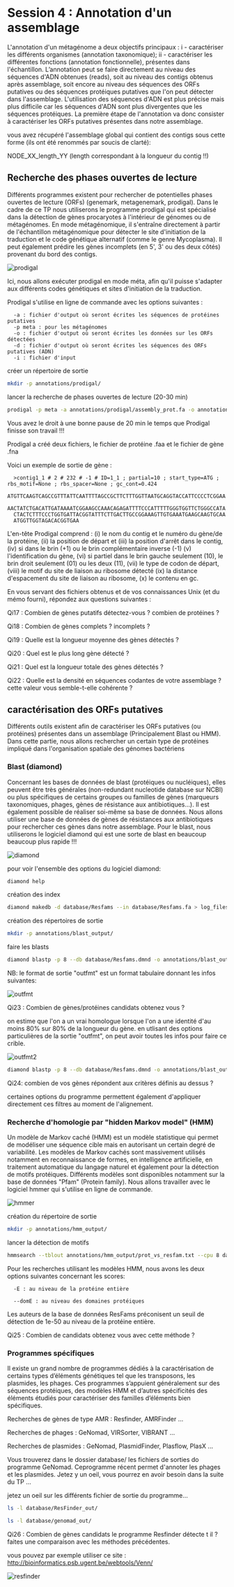 # Session 4 : Annotation d'un assemblage

L'annotation d'un métagénome a deux objectifs principaux : i - caractériser les différents organismes (annotation taxonomique); ii - caractériser les différentes fonctions (annotation fonctionnelle), présentes dans l'échantillon. L’annotation peut se faire directement au niveau des séquences d'ADN obtenues (reads), soit au niveau des contigs obtenus après assemblage, soit encore au niveau des séquences des ORFs putatives ou des séquences protéiques putatives que l'on peut détecter dans l'assemblage. L'utilisation des séquences d'ADN est plus précise mais plus difficile car les séquences d'ADN sont plus divergentes que les séquences protéiques. La première étape de l'annotation va donc consister à caractériser les ORFs putatives présentes dans notre assemblage.

vous avez récupéré l'assemblage global qui contient des contigs sous cette forme (ils ont été renommés par soucis de clarté):

NODE_XX_length_YY (length correspondant à la longueur du contig !!)

##	Recherche des phases ouvertes de lecture

Différents programmes existent pour rechercher de potentielles phases ouvertes de lecture (ORFs) (genemark, metagenemark, prodigal). Dans le cadre de ce TP nous utiliserons le programme prodigal qui est spécialisé dans la détection de gènes procaryotes à l'intérieur de génomes ou de métagénomes. En mode métagénomique, il s'entraîne directement à partir de l'échantillon métagénomique pour détecter le site d'initiation de la traduction et le code génétique alternatif (comme le genre Mycoplasma). Il peut également prédire les gènes incomplets (en 5', 3' ou des deux côtés) provenant du bord des contigs.

![prodigal](docs/images/prodigal.png)

Ici, nous allons exécuter prodigal en mode méta, afin qu'il puisse s'adapter aux différents codes génétiques et sites d'initiation de la traduction.

Prodigal s'utilise en ligne de commande avec les options suivantes :

      -a : fichier d'output où seront écrites les séquences de protéines putatives
      -p meta : pour les métagénomes
      -o : fichier d'output où seront écrites les données sur les ORFs détectées
      -d : fichier d'output où seront écrites les séquences des ORFs putatives (ADN)
      -i : fichier d'input

créer un répertoire de sortie

```sh
mkdir -p annotations/prodigal/
```

lancer la recherche de phases ouvertes de lecture (20-30 min)

```sh
prodigal -p meta -a annotations/prodigal/assembly_prot.fa -o annotations/prodigal/assembly.gene -d annotations/prodigal/assembly_gene.fa -i  assemblage/assembly_all.fa > log_files/prodigal.log  2>&1
```

Vous avez le droit à une bonne pause de 20 min le temps que Prodigal finisse son travail !!!


Prodigal a créé deux fichiers, le fichier de protéine .faa et le fichier de gène .fna

Voici un exemple de sortie de gène :

      >contig1_1 # 2 # 232 # -1 # ID=1_1 ; partial=10 ; start_type=ATG ; rbs_motif=None ; rbs_spacer=None ; gc_cont=0.424
      ATGTTCAAGTCAGCCGTTTATTCAATTTTAGCCGCTTCTTTGGTTAATGCAGGTACCATTCCCCTCGGAA
      AACTATCTGACATTGATAAAATCGGAAGCCAAACAGAGATTTTCCCATTTTTGGGTGGTTCTGGGCCATA
      CTACTCTTTCCCTGGTGATTACGGTATTTCTTGACTTGCCGGAAAGTTGTGAAATGAAGCAAGTGCAA
      ATGGTTGGTAGACACGGTGAA

L'en-tête Prodigal comprend : (i) le nom du contig et le numéro du gène/de la protéine, (ii) la position de départ et (iii) la position d'arrêt dans le contig, (iv) si dans le brin (+1) ou le brin complémentaire inverse (-1) (v) l'identification du gène, (vi) si partiel dans le brin gauche seulement (10), le brin droit seulement (01) ou les deux (11), (vii) le type de codon de départ, (viii) le motif du site de liaison au ribosome détecté (ix) la distance d'espacement du site de liaison au ribosome, (x) le contenu en gc.


En vous servant des fichiers obtenus et de vos connaissances Unix (et du mémo fourni), répondez aux questions suivantes :

Qi17 : Combien de gènes putatifs détectez-vous ? combien de protéines ?

Qi18 : Combien de gènes complets ? incomplets ?

Qi19 : Quelle est la longueur moyenne des gènes détectés ?

Qi20 : Quel est le plus long gène détecté ?

Qi21 : Quel est la longueur totale des gènes détectés ?

Qi22 : Quelle est la densité en séquences codantes de votre assemblage ? cette valeur vous semble-t-elle cohérente ?


## caractérisation des ORFs putatives

Différents outils existent afin de caractériser les ORFs putatives (ou protéines) présentes dans un assemblage (Principalement Blast ou HMM). Dans cette partie, nous allons rechercher un certain type de protéines impliqué dans l'organisation spatiale des génomes bactériens

### Blast (diamond)

Concernant les bases de données de blast (protéiques ou nucléiques), elles peuvent être très générales (non-redundant nucleotide database sur NCBI) ou plus spécifiques de certains groupes ou familles de gènes (marqueurs taxonomiques, phages, gènes de résistance aux antibiotiques...). Il est également possible de réaliser soi-même sa base de données. Nous allons utiliser une base de données de gènes de résistances aux antibiotiques pour rechercher ces gènes dans notre assemblage.
Pour le blast, nous utiliserons le logiciel diamond qui est une sorte de blast en beaucoup beaucoup plus rapide !!!

![diamond](docs/images/diamond.png)

pour voir l'ensemble des options du logiciel diamond:

```sh
diamond help
```

création des index

```sh
diamond makedb -d database/Resfams --in database/Resfams.fa > log_files/blastdb_diamond.log 2>&1
```

création des répertoires de sortie

```sh
mkdir -p annotations/blast_output/
```

faire les blasts 
```sh
diamond blastp -p 8 --db database/Resfams.dmnd -o annotations/blast_output/prot_vs_AMR.txt --outfmt 6 -q annotations/prodigal/assembly_prot.fa
```

NB: le format de sortie "outfmt" est un format tabulaire donnant les infos suivantes:

![outfmt](docs/images/outfmt.png)

Qi23 : Combien de gènes/protéines candidats obtenez vous ? 

on estime que l'on a un vrai homologue lorsque l'on a une identité d'au moins 80% sur 80% de la longueur du gène. en utlisant des options particulières de la sortie "outfmt", on peut avoir toutes les infos pour faire ce crible.

![outfmt2](docs/images/outfmt2.png)

```sh
diamond blastp -p 8 --db database/Resfams.dmnd -o annotations/blast_output/prot_vs_AMR.txt --outfmt 6 qseqid sseqid pident qcovs  -q annotations/prodigal/assembly_prot.fa
```

Qi24: combien de vos gènes répondent aux critères définis au dessus ?

certaines options du programme permettent également d'appliquer directement ces filtres au moment de l'alignement.

### Recherche d'homologie par "hidden Markov model" (HMM)

Un modèle de Markov caché (HMM) est un modèle statistique qui permet de modéliser une séquence cible mais en autorisant un certain degré de variabilité. Les modèles de Markov cachés sont massivement utilisés notamment en reconnaissance de formes, en intelligence artificielle, en traitement automatique du langage naturel et également pour la détection de motifs protéiques. Différents modèles sont disponibles notamment sur la base de données "Pfam" (Protein family).
Nous allons travailler avec le logiciel hmmer qui s'utilise en ligne de commande. 

![hmmer](docs/images/hmmer.png)

création du répertoire de sortie 

```sh
mkdir -p annotations/hmm_output/
```

lancer la détection de motifs

```sh
hmmsearch --tblout annotations/hmm_output/prot_vs_resfam.txt --cpu 8 database/Resfams.hmm  annotations/prodigal/assembly_prot.fa  >  annotations/hmm_output/prot_vs_resfam.out
```

Pour les recherches utilisant les modèles HMM, nous avons les deux options suivantes concernant les scores:

      -E : au niveau de la protéine entière

      --domE : au niveau des domaines protéiques
      
Les auteurs de la base de données ResFams préconisent un seuil de détection de 1e-50 au niveau de la protéine entière.

Qi25 : Combien de candidats obtenez vous avec cette méthode ? 


### Programmes spécifiques

Il existe un grand nombre de programmes dédiés à la caractérisation de certains types d’éléments génétiques tel que les transposons, les plasmides, les phages. Ces programmes s’appuient généralement sur des séquences protéiques, des modèles HMM et d’autres spécificités des éléments étudiés pour caractériser des familles d’éléments bien spécifiques.

Recherches de gènes de type AMR : Resfinder, AMRFinder ...

Recherches de phages : GeNomad, VIRSorter, VIBRANT ...

Recherches de plasmides : GeNomad, PlasmidFinder, Plasflow, PlasX ...

Vous trouverez dans le dossier database/ les fichiers de sorties do programme GeNomad. Ceprogramme récent permet d'annoter les phages et les plasmides. Jetez y un oeil, vous pourrez en avoir besoin dans la suite du TP ...

jetez un oeil sur les différents fichier de sortie du programme...

```sh
ls -l database/ResFinder_out/
```

```sh
ls -l database/genomad_out/
```


Qi26 : Combien de gènes candidats le programme Resfinder détecte t il ? faites une comparaison avec les méthodes précédentes.

vous pouvez par exemple utiliser ce site : http://bioinformatics.psb.ugent.be/webtools/Venn/

![resfinder](docs/images/Resfinder.png)





